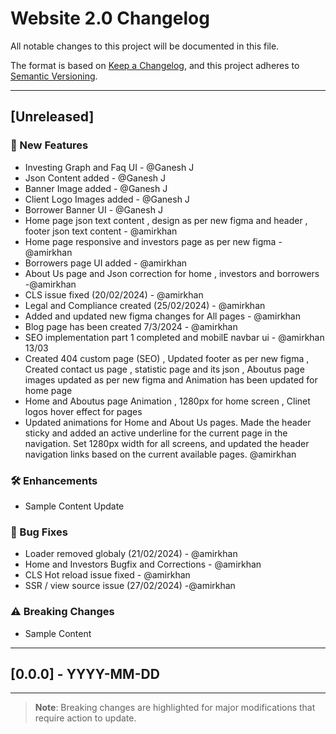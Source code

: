 # Website 2.0 Changelog

All notable changes to this project will be documented in this file.

The format is based on [Keep a Changelog](https://keepachangelog.com/en/1.0.0/), and this project
adheres to [Semantic Versioning](https://semver.org/spec/v2.0.0.html).

---

## [Unreleased]

### 🚀 New Features

- Investing Graph and Faq UI - @Ganesh J
- Json Content added - @Ganesh J
- Banner Image added - @Ganesh J
- Client Logo Images added - @Ganesh J
- Borrower Banner UI - @Ganesh J
- Home page json text content , design as per new figma and header , footer json text content - @amirkhan
- Home page responsive and investors page as per new figma - @amirkhan
- Borrowers page UI added - @amirkhan
- About Us page and Json correction for home , investors and borrowers -@amirkhan
- CLS issue fixed (20/02/2024) - @amirkhan
- Legal and Compliance created (25/02/2024) - @amirkhan
- Added and updated new figma changes for All pages - @amirkhan
- Blog page has been created 7/3/2024 - @amirkhan
- SEO implementation part 1 completed and mobilE navbar ui - @amirkhan 13/03
- Created 404 custom page (SEO) , Updated footer as per new figma , Created contact us page , statistic page and its json , Aboutus page images updated as per new figma and Animation has been updated for home page
- Home and Aboutus page Animation , 1280px for home screen , Clinet logos hover effect for pages
- Updated animations for Home and About Us pages.
  Made the header sticky and added an active underline for the current page in the navigation.
  Set 1280px width for all screens, and updated the header navigation links based on the current available pages. @amirkhan

### 🛠️ Enhancements

- Sample Content Update

### 🐛 Bug Fixes

- Loader removed globaly (21/02/2024) - @amirkhan
- Home and Investors Bugfix and Corrections - @amirkhan
- CLS Hot reload issue fixed - @amirkhan
- SSR / view source issue (27/02/2024) -@amirkhan

### ⚠️ Breaking Changes

- Sample Content

---

## [0.0.0] - YYYY-MM-DD

---

> **Note**: Breaking changes are highlighted for major modifications that require action to update.
